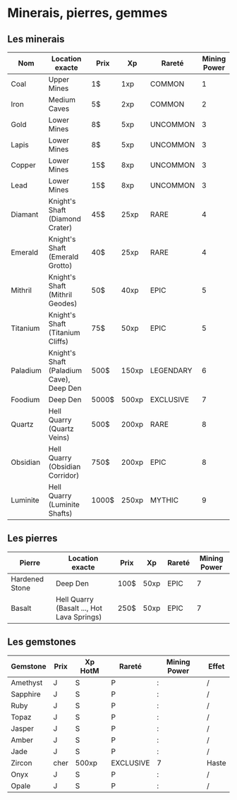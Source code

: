 # Minerais, pierres, gemmes

## Les minerais


| Nom | Location exacte | Prix | Xp | Rareté | Mining Power |
|-|-|-|-|-|-|
| Coal | Upper Mines | 1$ | 1xp | COMMON | 1 |
| Iron | Medium Caves | 5$ | 2xp | COMMON | 2 |
| Gold | Lower Mines | 8$ | 5xp | UNCOMMON | 3 |
| Lapis | Lower Mines | 8$ | 5xp | UNCOMMON | 3 |
| Copper | Lower Mines | 15$ | 8xp | UNCOMMON | 3 |
| Lead | Lower Mines | 15$ | 8xp | UNCOMMON | 3 |
| Diamant | Knight's Shaft (Diamond Crater) | 45$ | 25xp | RARE | 4 |
| Emerald | Knight's Shaft (Emerald Grotto) | 40$ | 25xp | RARE | 4 |
| Mithril | Knight's Shaft (Mithril Geodes) | 50$ | 40xp | EPIC | 5 |
| Titanium | Knight's Shaft (Titanium Cliffs) | 75$ | 50xp | EPIC | 5 |
| Paladium | Knight's Shaft (Paladium Cave), Deep Den | 500$ | 150xp | LEGENDARY | 6 |
| Foodium | Deep Den | 5000$ | 500xp | EXCLUSIVE | 7 |
| Quartz | Hell Quarry (Quartz Veins) | 500$ | 200xp | RARE | 8 |
| Obsidian | Hell Quarry (Obsidian Corridor) | 750$ | 200xp | EPIC | 8 |
| Luminite | Hell Quarry (Luminite Shafts) | 1000$ | 250xp | MYTHIC | 9 |

## Les pierres


| Pierre | Location exacte | Prix | Xp | Rareté | Mining Power |
|-|-|-|-|-|-|
| Hardened Stone | Deep Den | 100$ | 50xp | EPIC | 7 |
| Basalt | Hell Quarry (Basalt ..., Hot Lava Springs) | 250$ | 50xp | EPIC | 7 |

## Les gemstones


| Gemstone | Prix | Xp HotM | Rareté | Mining Power | Effet |
|-|-|-|-|-|-|
| Amethyst | J | S | P | : | / |
| Sapphire | J | S | P | : | / |
| Ruby | J | S | P | : | / |
| Topaz | J | S | P | : | / |
| Jasper | J | S | P | : | / |
| Amber |  J | S | P | : | / |
| Jade | J | S | P | : | / |
| Zircon | cher | 500xp | EXCLUSIVE | 7 | Haste |
| Onyx | J | S | P | : | / |
| Opale | J | S | P | : | / |
